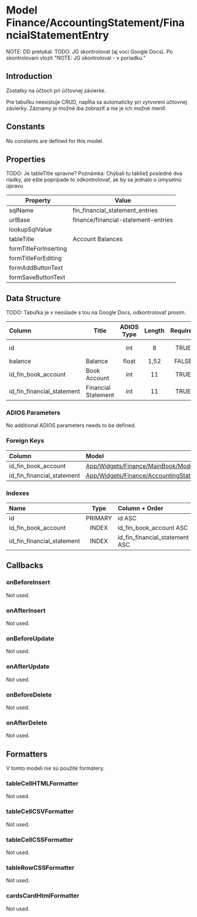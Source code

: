 # Model Finance/AccountingStatement/FinancialStatementEntry

NOTE: DD pretukal.
TODO: JG skontrolovat (aj voci Google Docs). Po skontrolovani vlozit "NOTE: JG skontroloval - v poriadku."

## Introduction

Zostatky na účtoch pri účtovnej závierke. 

Pre tabuľku neexistuje CRUD, napĺňa sa automaticky pri vytvorení účtovnej závierky. Záznamy je možné iba zobraziť a nie je ich možné meniť.

## Constants

No constants are defined for this model.

## Properties

TODO: Je tableTitle spravne? Poznámka: Chýbali tu taktiež posledné dva riadky, ale ešte poprípade to odkontrolovať, ak by sa jednalo o úmyselnú úpravu

| Property              | Value                               |
| --------------------- | ----------------------------------- |
| sqlName               | fin_financial_statement_entries     |
| urlBase               | finance/financial-statement-entries |
| lookupSqlValue        |                                     |
| tableTitle            | Account Balances                    |
| formTitleForInserting |                                     |
| formTitleForEditing   |                                     |
| formAddButtonText     |                                     |
| formSaveButtonText    |                                     |

## Data Structure

TODO: Tabuľka je v nesúlade s tou na Google Docs, odkontrolovať prosím.

| Column                     | Title               | ADIOS Type | Length | Required | Notes               |
| :------------------------- | ------------------- | :--------: | :----: | :------: | :------------------ |
| id                         |                     |    int     |   8    |   TRUE   | Unique record ID    |
| balance                    | Balance             |   float    |  1,52  |  FALSE   | Balance             |
| id_fin_book_account        | Book Account        |    int     |   11   |   TRUE   | Book Account        |
| id_fin_financial_statement | Financial Statement |    int     |   11   |   TRUE   | Financial Statement |

### ADIOS Parameters

No additional ADIOS parameters needs to be defined.

### Foreign Keys

| Column                     | Model                                                                                                                                  | Relation | OnUpdate | OnDelete |
| :------------------------- | :------------------------------------------------------------------------------------------------------------------------------------- | :------: | :------: | :------: |
| id_fin_book_account        | [App/Widgets/Finance/MainBook/Models/BookAccount](../../../Finance/MainBook/Models/BookAccount.md)                                     |   1:N    | Cascade  | Restrict |
| id_fin_financial_statement | [App/Widgets/Finance/AccountingStatement/Models/FinancialStatement](../../../Finance/AccountingStatement/Models/FinancialStatement.md) |   1:N    | Cascade  | Restrict |

### Indexes

| Name                       |  Type   | Column + Order                 |
| :------------------------- | :-----: | :----------------------------- |
| id                         | PRIMARY | id ASC                         |
| id_fin_book_account        |  INDEX  | id_fin_book_account ASC        |
| id_fin_financial_statement |  INDEX  | id_fin_financial_statement ASC |

## Callbacks

### onBeforeInsert

Not used.

### onAfterInsert

Not used.

### onBeforeUpdate

Not used.

### onAfterUpdate

Not used.

### onBeforeDelete

Not used.

### onAfterDelete

Not used.

## Formatters

V tomto modeli nie sú použité formátery.

### tableCellHTMLFormatter

Not used.

### tableCellCSVFormatter

Not used.

### tableCellCSSFormatter

Not used.

### tableRowCSSFormatter

Not used.

### cardsCardHtmlFormatter

Not used.
